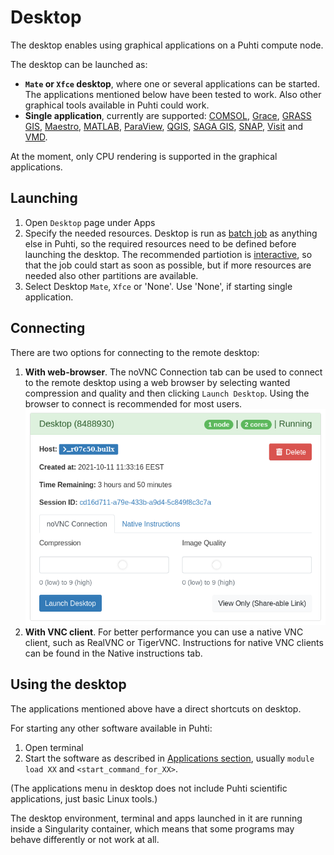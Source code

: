 # Desktop
The desktop enables using graphical applications on a Puhti compute node.

The desktop can be launched as:
* **`Mate` or `Xfce` desktop**, where one or several applications can be started. The applications mentioned below have been tested to work. Also other graphical tools available in Puhti could work.
* **Single application**, currently are supported: [COMSOL](../../apps/comsol.md), [Grace](../../apps/grace.md), [GRASS GIS](../../apps/grass.md), [Maestro](../../apps/maestro.md), [MATLAB](../../apps/matlab.md), [ParaView](../../apps/paraview.md), [QGIS](../../apps/qgis.md), [SAGA GIS](../../apps/saga-gis.md), [SNAP](../../apps/snap.md), [Visit](../../apps/visit.md) and [VMD](../../apps/vmd.md).

At the moment, only CPU rendering is supported in the graphical applications.

## Launching
1. Open `Desktop` page under Apps 
2. Specify the needed resources. Desktop is run as [batch job](../running/getting-started.md) as anything else in Puhti, so the required resources need to be defined before launching the desktop. The recommended partiotion is [interactive](../running/interactive-usage.md), so that the job could start as soon as possible, but if more resources are needed also other partitions are available.
3. Select Desktop `Mate`, `Xfce` or 'None'. Use 'None', if starting single application.


## Connecting
There are two options for connecting to the remote desktop:

1. **With web-browser**. The noVNC Connection tab can be used to connect to the remote desktop using a web browser by selecting wanted compression and quality and then clicking `Launch Desktop`. Using the browser to connect is recommended for most users.
![](../../img/ood-vnc-connect.png)
2. **With VNC client**. For better performance you can use a native VNC client, such as RealVNC or TigerVNC. Instructions for native VNC clients can be found in the Native instructions tab.

## Using the desktop
The applications mentioned above have a direct shortcuts on desktop.

For starting any other software available in Puhti:
1. Open terminal
2. Start the software as described in [Applications section](../../apps/alpha.md), usually `module load XX` and `<start_command_for_XX>`.

(The applications menu in desktop does not include Puhti scientific applications, just basic Linux tools.)

The desktop environment, terminal and apps launched in it are running inside a Singularity container, which means that some programs may behave differently or not work at all. 
